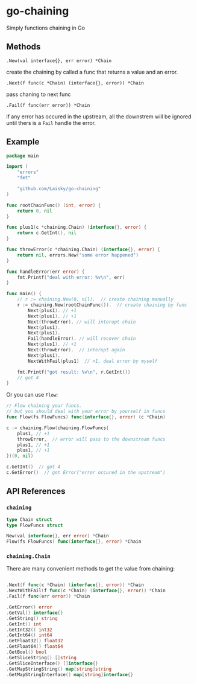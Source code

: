 # go-chaining

Simply functions chaining in Go


## Methods

`.New(val interface{}, err error) *Chain`

create the chaining by called a func that returns a value and an error.

`.Next(f func(c *Chain) (interface{}, error)) *Chain`

pass chaning to next func

`.Fail(f func(err error)) *Chain`

if any error has occured in the upstream, all the downstrem will be ignored until thers is a `Fail` handle the error.


## Example

```go
package main

import (
	"errors"
	"fmt"

	"github.com/Laisky/go-chaining"
)

func rootChainFunc() (int, error) {
	return 0, nil
}

func plus1(c *chaining.Chain) (interface{}, error) {
	return c.GetInt(), nil
}

func throwError(c *chaining.Chain) (interface{}, error) {
	return nil, errors.New("some error happened")
}

func handleError(err error) {
	fmt.Printf("deal with error: %v\n", err)
}

func main() {
	// r := chaining.New(0, nil).  // create chaining manually
	r := chaining.New(rootChainFunc()).  // create chaining by func
		Next(plus1). // +1
		Next(plus1). // +1
		Next(throwError). // will interupt chain
		Next(plus1).
		Next(plus1).
		Fail(handleError). // will recover chain
		Next(plus1). // +1
		Next(throwError).  // interupt again
		Next(plus1).
		NextWithFail(plus1)  // +1, deal error by myself

	fmt.Printf("got result: %v\n", r.GetInt())
	// got 4
}
```

Or you can use `Flow`:

```go
// Flow chaining your funcs.
// but you should deal with your error by yourself in funcs
func Flow(fs FlowFuncs) func(interface{}, error) (c *Chain)
```

```go
c := chaining.Flow(chaining.FlowFuncs{
	plus1, // +1
	throwError,  // error will pass to the downstream funcs
	plus1, // +1
	plus1, // +1
})(0, nil)

c.GetInt()  // got 4
c.GetError()  // got Error("error occured in the upstream")
```


## API References

### `chaining`

```go
type Chain struct
type FlowFuncs struct

New(val interface{}, err error) *Chain
Flow(fs FlowFuncs) func(interface{}, error) *Chain
```


### `chaining.Chain`

There are many convenient methods to get the value from chaining:

```go

.Next(f func(c *Chain) (interface{}, error)) *Chain
.NextWithFail(f func(c *Chain) (interface{}, error)) *Chain
.Fail(f func(err error)) *Chain

.GetError() error
.GetVal() interface{}
.GetString() string
.GetInt() int
.GetInt32() int32
.GetInt64() int64
.GetFloat32() float32
.GetFloat64() float64
.GetBool() bool
.GetSliceString() []string
.GetSliceInterface() []interface{}
.GetMapStringString() map[string]string
.GetMapStringInterface() map[string]interface{}
```
